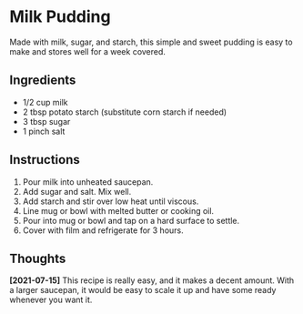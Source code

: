 # Milk Pudding

Made with milk, sugar, and starch, this simple and sweet pudding is easy to
make and stores well for a week covered.

## Ingredients

* 1/2 cup milk
* 2 tbsp potato starch (substitute corn starch if needed)
* 3 tbsp sugar
* 1 pinch salt

## Instructions

1. Pour milk into unheated saucepan.
2. Add sugar and salt. Mix well.
3. Add starch and stir over low heat until viscous.
4. Line mug or bowl with melted butter or cooking oil.
5. Pour into mug or bowl and tap on a hard surface to settle.
6. Cover with film and refrigerate for 3 hours.

## Thoughts

**[2021-07-15]** This recipe is really easy, and it makes a decent amount. With
a larger saucepan, it would be easy to scale it up and have some ready whenever
you want it.
